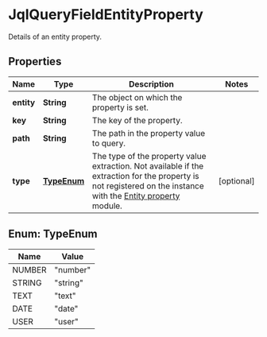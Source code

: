 

# JqlQueryFieldEntityProperty

Details of an entity property.

## Properties

| Name | Type | Description | Notes |
|------------ | ------------- | ------------- | -------------|
|**entity** | **String** | The object on which the property is set. |  |
|**key** | **String** | The key of the property. |  |
|**path** | **String** | The path in the property value to query. |  |
|**type** | [**TypeEnum**](#TypeEnum) | The type of the property value extraction. Not available if the extraction for the property is not registered on the instance with the [Entity property](https://developer.atlassian.com/cloud/jira/platform/modules/entity-property/) module. |  [optional] |



## Enum: TypeEnum

| Name | Value |
|---- | -----|
| NUMBER | &quot;number&quot; |
| STRING | &quot;string&quot; |
| TEXT | &quot;text&quot; |
| DATE | &quot;date&quot; |
| USER | &quot;user&quot; |



